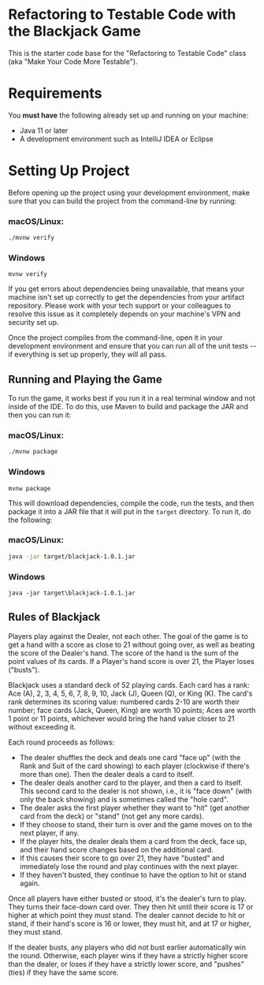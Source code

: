 # Refactoring to Testable Code with the Blackjack Game

This is the starter code base for the "Refactoring to Testable Code" class (aka "Make Your Code More Testable").

# Requirements

You **must have** the following already set up and running on your machine:

* Java 11 or later
* A development environment such as IntelliJ IDEA or Eclipse

# Setting Up Project

Before opening up the project using your development environment, make sure that you can build the project from the command-line by running:

### macOS/Linux:
```sh
./mvnw verify
```

### Windows
```
mvnw verify
```

If you get errors about dependencies being unavailable, that means your machine isn't set up correctly to get the dependencies from your artifact repository. Please work with your tech support or your colleagues to resolve this issue as it completely depends on your machine's VPN and security set up.

Once the project compiles from the command-line, open it in your development environment and ensure that you can run all of the unit tests -- if everything is set up properly, they will all pass.

## Running and Playing the Game

To run the game, it works best if you run it in a real terminal window and not inside of the IDE.
To do this, use Maven to build and package the JAR and then you can run it:

### macOS/Linux:
```sh
./mvnw package
```

### Windows
```
mvnw package
```

This will download dependencies, compile the code, run the tests, and then package it into a JAR file that it will put in the `target` directory. To run it, do the following:

### macOS/Linux:
```sh
java -jar target/blackjack-1.0.1.jar
```

### Windows
```
java -jar target\blackjack-1.0.1.jar
```

## Rules of Blackjack

Players play against the Dealer, not each other. The goal of the game is to get a hand with a score as close to 21 without going over, as well as beating the score of the Dealer's hand. The score of the hand is the sum of the point values of its cards. If a Player's hand score is over 21, the Player loses ("busts").

Blackjack uses a standard deck of 52 playing cards. Each card has a rank: Ace (A), 2, 3, 4, 5, 6, 7, 8, 9, 10, Jack (J), Queen (Q), or King (K). The card's rank determines its scoring value: numbered cards 2-10 are worth their number; face cards (Jack, Queen, King) are worth 10 points; Aces are worth 1 point or 11 points, whichever would bring the hand value closer to 21 without exceeding it.

Each round proceeds as follows:

* The dealer shuffles the deck and deals one card "face up" (with the Rank and Suit of the card showing) to each player (clockwise if there's more than one). Then the dealer deals a card to itself.
* The dealer deals another card to the player, and then a card to itself. This second card to the dealer is not shown, i.e., it is "face down" (with only the back showing) and is sometimes called the "hole card".
* The dealer asks the first player whether they want to "hit" (get another card from the deck) or "stand" (not get any more cards).
* If they choose to stand, their turn is over and the game moves on to the next player, if any.
* If the player hits, the dealer deals them a card from the deck, face up, and their hand score changes based on the additional card.
* If this causes their score to go over 21, they have "busted" and immediately lose the round and play continues with the next player.
* If they haven't busted, they continue to have the option to hit or stand again.

Once all players have either busted or stood, it's the dealer's turn to play. They turns their face-down card over. They then hit until their score is 17 or higher at which point they must stand. The dealer cannot decide to hit or stand, if their hand's score is 16 or lower, they must hit, and at 17 or higher, they must stand.

If the dealer busts, any players who did not bust earlier automatically win the round. Otherwise, each player wins if they have a strictly higher score than the dealer, or loses if they have a strictly lower score, and "pushes" (ties) if they have the same score.

